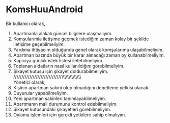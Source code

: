 # KomsHuuAndroid
Bir kullanıcı olarak, 
1. Apartmanla alakalı güncel bilgilere ulaşmalıyım.
2. Komşularımla iletişime geçmek istediğim zaman kolay bir şekilde iletişime geçebilmeliyim.
3. Yardıma ihtiyacım olduğunda genel olarak komşularıma ulaşabilmeliyim.
4. Apartman bazında büyük bir karar alınacağı zaman oy kullanabilmeliyim.
5. Kapıcıya günlük istek listesi iletebilmeliyim.
6. Toplanan aidatların nasıl kullanıldığını görebilmeliyim.
7. Şikayet kutusu için şikayet doldurabilmeliyim.
//////////////////////////////\\\\\\\\\\\\\\\\\\\\\\\\\\\\\
Yönetici olarak, 
8. Kişinin apartman sakini olup olmadığını denetleme yetkisi olacak.
9. Duyurular yapabilmeliyim.
10. Yeni apartman sakinleri tanımlayabilmeliyim.
11. Apartmanın mali durumunu kontrol edebilmeliyim.
12. Şikayet kutusundaki şikayetleri görebilmeliyim.
13. Oylama işlemleri için gerekli yetkilere sahip olmalıyım.
